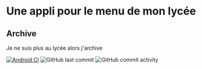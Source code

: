 # Une appli pour le menu de mon lycée

## Archive
Je ne suis plus au lycée alors j'archive

[![Android CI](https://github.com/e-psi-lon/menu-self/actions/workflows/android.yml/badge.svg)](https://github.com/e-psi-lon/menu-self/actions/workflows/android.yml)
![GitHub last commit](https://img.shields.io/github/last-commit/e-psi-lon/menu-self)
![GitHub commit activity](https://img.shields.io/github/commit-activity/m/e-psi-lon/menu-self?color=light_green)
